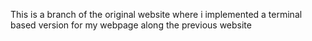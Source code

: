 This is a branch of the original website where i implemented a terminal based version for my webpage along the previous website
